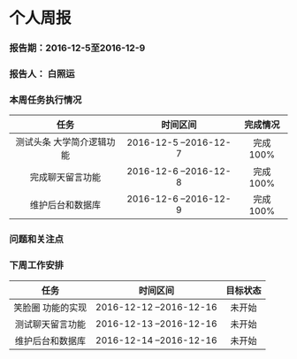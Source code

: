 # 个人周报
### 报告期：2016-12-5至2016-12-9 
### 报告人： 白照运
### 本周任务执行情况
| 任务 |	时间区间  | 完成情况 |
| :--------:| :--------:| :--: |
|测试头条 大学简介逻辑功能|2016-12-5 –2016-12-7|完成100%|
|完成聊天留言功能|2016-12-6 –2016-12-8|完成100%|
|维护后台和数据库|2016-12-6 –2016-12-9|完成100%|
### 问题和关注点
#### 
### 下周工作安排
| 任务 |	时间区间  | 目标状态 |
| :--------:| :--------:| :--: |
|笑脸圈 功能的实现|2016-12-12 –2016-12-16 |未开始|
|测试聊天留言功能|2016-12-13 –2016-12-16|未开始|
|维护后台和数据库|2016-12-14 –2016-12-16|未开始|
